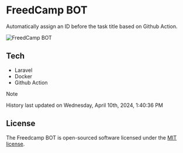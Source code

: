 # FreedCamp BOT

Automatically assign an ID before the task title based on Github Action.

![FreedCamp BOT](https://repository-images.githubusercontent.com/737932867/7d34798b-2680-471c-b089-a78a718d3d6a)

## Tech

- Laravel
- Docker
- Github Action

> [!NOTE]  
> History last updated on Wednesday, April 10th, 2024, 1:40:36 PM

## License

The Freedcamp BOT is open-sourced software licensed under the [MIT license](https://opensource.org/licenses/MIT).
